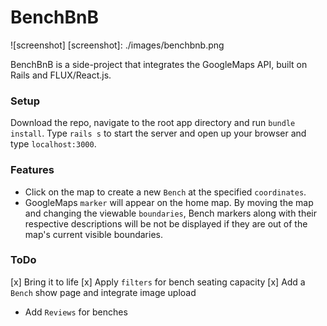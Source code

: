 # BenchBnB

![screenshot]
[screenshot]: ./images/benchbnb.png

BenchBnB is a side-project that integrates the GoogleMaps API, built on Rails and FLUX/React.js.

### Setup

Download the repo, navigate to the root app directory and run `bundle install`. Type `rails s` to start the server and open up your browser and type `localhost:3000`.

### Features

- Click on the map to create a new `Bench` at the specified `coordinates`.
- GoogleMaps `marker` will appear on the home map. By moving the map and changing the viewable `boundaries`, Bench markers along with their respective descriptions will be not be displayed if they are out of the map's current visible boundaries.

### ToDo

[x] Bring it to life
[x] Apply `filters` for bench seating capacity
[x] Add a `Bench` show page and integrate image upload
- Add `Reviews` for benches
